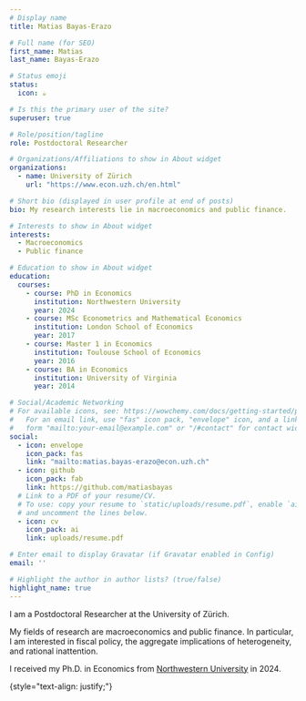 ```yaml
---
# Display name
title: Matias Bayas-Erazo

# Full name (for SEO)
first_name: Matias 
last_name: Bayas-Erazo

# Status emoji
status:
  icon: ☕️

# Is this the primary user of the site?
superuser: true

# Role/position/tagline
role: Postdoctoral Researcher

# Organizations/Affiliations to show in About widget
organizations:
  - name: University of Zürich
    url: "https://www.econ.uzh.ch/en.html"

# Short bio (displayed in user profile at end of posts)
bio: My research interests lie in macroeconomics and public finance.

# Interests to show in About widget
interests:
  - Macroeconomics
  - Public finance

# Education to show in About widget
education:
  courses:
    - course: PhD in Economics
      institution: Northwestern University
      year: 2024 
    - course: MSc Econometrics and Mathematical Economics
      institution: London School of Economics
      year: 2017
    - course: Master 1 in Economics
      institution: Toulouse School of Economics
      year: 2016
    - course: BA in Economics
      institution: University of Virginia
      year: 2014

# Social/Academic Networking
# For available icons, see: https://wowchemy.com/docs/getting-started/page-builder/#icons
#   For an email link, use "fas" icon pack, "envelope" icon, and a link in the
#   form "mailto:your-email@example.com" or "/#contact" for contact widget.
social:
  - icon: envelope
    icon_pack: fas
    link: "mailto:matias.bayas-erazo@econ.uzh.ch"
  - icon: github
    icon_pack: fab
    link: https://github.com/matiasbayas
  # Link to a PDF of your resume/CV.
  # To use: copy your resume to `static/uploads/resume.pdf`, enable `ai` icons in `params.yaml`,
  # and uncomment the lines below.
  - icon: cv
    icon_pack: ai
    link: uploads/resume.pdf

# Enter email to display Gravatar (if Gravatar enabled in Config)
email: ''

# Highlight the author in author lists? (true/false)
highlight_name: true
---
```


I am a Postdoctoral Researcher at the University of Zürich. 

My fields of research are macroeconomics and public finance. In particular, I am interested in fiscal policy, the aggregate implications of heterogeneity, and rational inattention. 

I received my  Ph.D. in Economics from [Northwestern University](https://economics.northwestern.edu/) in 2024. 

{style="text-align: justify;"}

